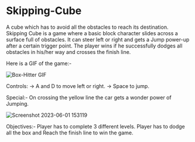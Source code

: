 # Skipping-Cube
A cube which has to avoid all the obstacles to reach its destination. Skipping Cube is a game where a basic block character slides across a surface full of obstacles. It can steer left or right and gets a Jump power-up after a certain trigger point. The player wins if he successfully dodges all obstacles in his/her way and crosses the finish line.

Here is a GIF of the game:-

![Box-Hitter GIF](https://github.com/srimanchaudhuri/Skipping-Cube/assets/106372229/208f1ff7-7f7a-4ebe-97cf-2e9c5da98e52)


Controls: 
-> A and D to move left or right.
-> Space to jump.

Special:- On crossing the yellow line the car gets a wonder power of Jumping.

![Screenshot 2023-06-01 153119](https://github.com/srimanchaudhuri/Skipping-Cube/assets/106372229/a47e4ff5-a49a-4770-9772-403fe73110ba)

Objectives:- Player has to complete 3 different levels.
             Player has to dodge all the box and Reach the finish line to win the game.
